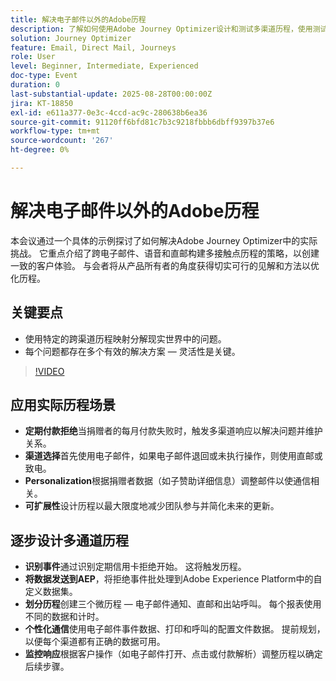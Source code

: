 ```yaml
---
title: 解决电子邮件以外的Adobe历程
description: 了解如何使用Adobe Journey Optimizer设计和测试多渠道历程，使用测试用户档案、事件数据和现实情景实现最佳参与。
solution: Journey Optimizer
feature: Email, Direct Mail, Journeys
role: User
level: Beginner, Intermediate, Experienced
doc-type: Event
duration: 0
last-substantial-update: 2025-08-28T00:00:00Z
jira: KT-18850
exl-id: e611a377-0e3c-4ccd-ac9c-280638b6ea36
source-git-commit: 91120ff6bfd81c7b3c9218fbbb6dbff9397b37e6
workflow-type: tm+mt
source-wordcount: '267'
ht-degree: 0%

---
```


# 解决电子邮件以外的Adobe历程

本会议通过一个具体的示例探讨了如何解决Adobe Journey Optimizer中的实际挑战。 它重点介绍了跨电子邮件、语音和直邮构建多接触点历程的策略，以创建一致的客户体验。 与会者将从产品所有者的角度获得切实可行的见解和方法以优化历程。

## 关键要点

* 使用特定的跨渠道历程映射分解现实世界中的问题。
* 每个问题都存在多个有效的解决方案 — 灵活性是关键。

>[!VIDEO](https://video.tv.adobe.com/v/3471331/?learn=on&enablevpops)

## 应用实际历程场景

* **定期付款拒绝**&#x200B;当捐赠者的每月付款失败时，触发多渠道响应以解决问题并维护关系。
* **渠道选择**&#x200B;首先使用电子邮件，如果电子邮件退回或未执行操作，则使用直邮或致电。
* **Personalization**&#x200B;根据捐赠者数据（如子赞助详细信息）调整邮件以使通信相关。
* **可扩展性**&#x200B;设计历程以最大限度地减少团队参与并简化未来的更新。

## 逐步设计多通道历程

* **识别事件**&#x200B;通过识别定期信用卡拒绝开始。 这将触发历程。
* **将数据发送到AEP**，将拒绝事件批处理到Adobe Experience Platform中的自定义数据集。
* **划分历程**&#x200B;创建三个微历程 — 电子邮件通知、直邮和出站呼叫。 每个报表使用不同的数据和计时。
* **个性化通信**&#x200B;使用电子邮件事件数据、打印和呼叫的配置文件数据。 提前规划，以便每个渠道都有正确的数据可用。
* **监控响应**&#x200B;根据客户操作（如电子邮件打开、点击或付款解析）调整历程以确定后续步骤。
